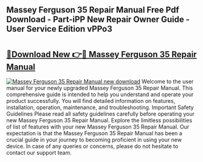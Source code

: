 ## Massey Ferguson 35 Repair Manual Free Pdf Download - Part-iPP New Repair Owner Guide - User Service Edition vPPo3

# <h2><a href="http://bc89933.oget.top/?id=Massey+Ferguson+35+Repair+Manual">🔗Download New 👉🔴 Massey Ferguson 35 Repair Manual</a></h2>

[![Massey Ferguson 35 Repair Manual new download](https://i.imgur.com/5g1atiW.png)](http://bc89933.oget.top/?id=Massey+Ferguson+35+Repair+Manual)
Welcome to the user manual for your newly upgraded Massey Ferguson 35 Repair Manual. This comprehensive guide is intended to help you understand and operate your product successfully. You will find detailed information on features, installation, operation, maintenance, and troubleshooting. Important Safety Guidelines Please read all safety guidelines carefully before operating your new Massey Ferguson 35 Repair Manual. Explore the limitless possibilities of list of features with your new Massey Ferguson 35 Repair Manual. Our expectation is that the Massey Ferguson 35 Repair Manual has been a crucial guide in your journey to becoming proficient in using your new device. In case of any queries or concerns, please do not hesitate to contact our support team.
